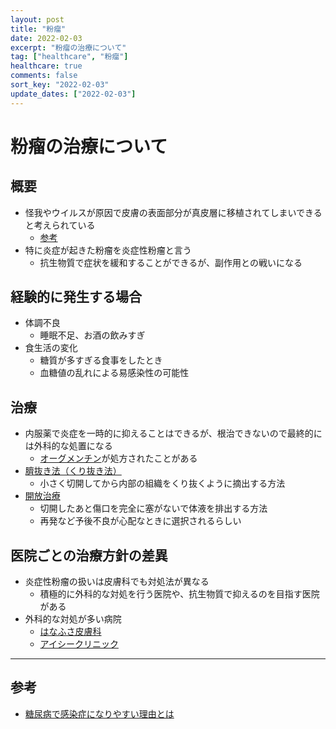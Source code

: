 ```yaml
---
layout: post
title: "粉瘤"
date: 2022-02-03
excerpt: "粉瘤の治療について"
tag: ["healthcare", "粉瘤"]
healthcare: true
comments: false
sort_key: "2022-02-03"
update_dates: ["2022-02-03"]
---
```


# 粉瘤の治療について 

## 概要
 - 怪我やウイルスが原因で皮膚の表面部分が真皮層に移植されてしまいできると考えられている
   - [参考](https://doctorsfile.jp/h/29984/mt/1/)
 - 特に炎症が起きた粉瘤を炎症性粉瘤と言う
   - 抗生物質で症状を緩和することができるが、副作用との戦いになる

## 経験的に発生する場合
 - 体調不良
   - 睡眠不足、お酒の飲みすぎ
 - 食生活の変化
   - 糖質が多すぎる食事をしたとき
   - 血糖値の乱れによる易感染性の可能性

## 治療
 - 内服薬で炎症を一時的に抑えることはできるが、根治できないので最終的には外科的な処置になる
   - [オーグメンチン](https://www.kegg.jp/medicus-bin/japic_med?japic_code=00057363)が処方されたことがある
 - [臍抜き法（くり抜き法）](https://mitakahifu.com/%E3%81%9D%E3%82%8C%E3%81%AF%E3%81%BB%E3%81%9E%E6%8A%9C%E3%81%8D%E6%B3%95%EF%BC%81/)
   - 小さく切開してから内部の組織をくり抜くように摘出する方法
 - [開放治療](https://jsprs.or.jp/general/disease/shuyo/hifu_hika/funryu.html)
   - 切開したあと傷口を完全に塞がないで体液を排出する方法
   - 再発など予後不良が心配なときに選択されるらしい

## 医院ごとの治療方針の差異
 - 炎症性粉瘤の扱いは皮膚科でも対処法が異なる
   - 積極的に外科的な対処を行う医院や、抗生物質で抑えるのを目指す医院がある
 - 外科的な対処が多い病院
   - [はなふさ皮膚科](https://mitakabiyou.com/)
   - [アイシークリニック](https://ic-clinic.com/)

---

## 参考
 - [糖尿病で感染症になりやすい理由とは](https://kusunokinaika.com/column/%E7%B3%96%E5%B0%BF%E7%97%85%E3%81%A7%E6%84%9F%E6%9F%93%E7%97%87%E3%81%AB%E3%81%AA%E3%82%8A%E3%82%84%E3%81%99%E3%81%84%E7%90%86%E7%94%B1%E3%81%A8%E3%81%AF#:~:text=%E9%AB%98%E8%A1%80%E7%B3%96%E3%81%AB%E3%81%AA%E3%82%8B%E3%81%A8%E6%AF%9B%E7%B4%B0,%E3%81%AB%E3%81%8B%E3%81%8B%E3%82%8A%E3%82%84%E3%81%99%E3%81%8F%E3%81%AA%E3%82%8A%E3%81%BE%E3%81%99%E3%80%82)
